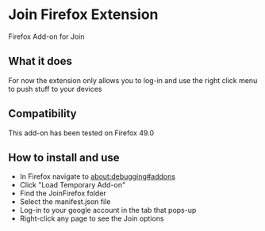 # Join Firefox Extension
Firefox Add-on for Join

## What it does

For now the extension only allows you to log-in and use the right click menu to push stuff to your devices


## Compatibility

This add-on has been tested on Firefox 49.0

## How to install and use

- In Firefox navigate to [about:debugging#addons](about:debugging#addons)
- Click "Load Temporary Add-on"
- Find the JoinFirefox folder
- Select the manifest.json file
- Log-in to your google account in the tab that pops-up
- Right-click any page to see the Join options
